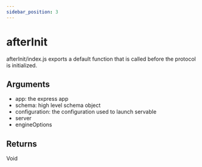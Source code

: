 ```yaml
---
sidebar_position: 3
---
```


# afterInit

afterInit/index.js exports a default function that is called before the protocol is initialized.

## Arguments
- app: the express app
- schema: high level schema object
- configuration: the configuration used to launch servable
- server
- engineOptions

## Returns
Void
